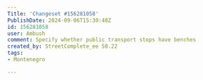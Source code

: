 ```yaml
---
Title: 'Changeset #156281058'
PublishDate: 2024-09-06T15:30:48Z
id: 156281058
user: Ambush
comment: Specify whether public transport stops have benches
created_by: StreetComplete_ee 58.22
tags:
- Montenegro

---
```


